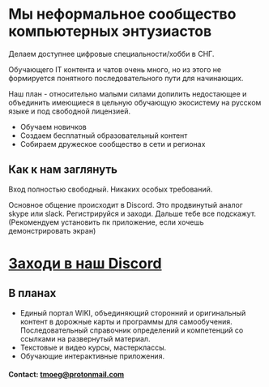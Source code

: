 # Мы неформальное сообщество компьютерных энтузиастов

Делаем доступнее цифровые специальности/хобби в СНГ.

Обучающего IT контента и чатов очень много, но из этого не формируется понятного последовательного пути для начинающих.

Наш план - относительно малыми силами допилить недостающее и объединить имеющиеся в цельную обучающую экосистему на русском языке и под свободной лицензией.

- Обучаем новичков
- Создаем бесплатный образовательный контент
- Собираем дружеское сообщество в сети и регионах

## Как к нам заглянуть
Вход полностью свободный. Никаких особых требований.

Основное общение происходит в Discord. Это продвинутый аналог skype или slack.
Регистрируйся и заходи. Дальше тебе все подскажут. (Рекомендуем установить пк приложение, если хочешь демонстрировать экран)

# [Заходи в наш Discord](https://discord.gg/EBdzkaw7xa)

## В планах
- Единый портал WIKI, объединяющий сторонний и оригинальный контент в дорожные карты и программы для самообучения.
Последовательный справочник определений и компетенций со ссылками на развернутый материал.
- Текстовые и видео курсы, мастерклассы.
- Обучающие интерактивные приложения.


#### Contact: tmoeg@protonmail.com
